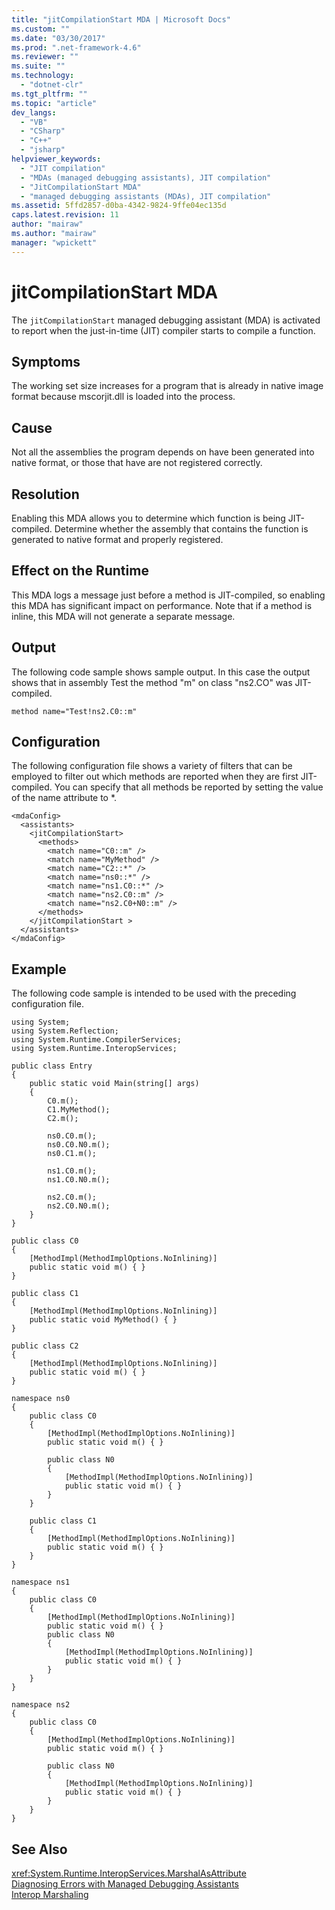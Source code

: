 ```yaml
---
title: "jitCompilationStart MDA | Microsoft Docs"
ms.custom: ""
ms.date: "03/30/2017"
ms.prod: ".net-framework-4.6"
ms.reviewer: ""
ms.suite: ""
ms.technology: 
  - "dotnet-clr"
ms.tgt_pltfrm: ""
ms.topic: "article"
dev_langs: 
  - "VB"
  - "CSharp"
  - "C++"
  - "jsharp"
helpviewer_keywords: 
  - "JIT compilation"
  - "MDAs (managed debugging assistants), JIT compilation"
  - "JitCompilationStart MDA"
  - "managed debugging assistants (MDAs), JIT compilation"
ms.assetid: 5ffd2857-d0ba-4342-9824-9ffe04ec135d
caps.latest.revision: 11
author: "mairaw"
ms.author: "mairaw"
manager: "wpickett"
---
```

# jitCompilationStart MDA
The `jitCompilationStart` managed debugging assistant (MDA) is activated to report when the just-in-time (JIT) compiler starts to compile a function.  
  
## Symptoms  
 The working set size increases for a program that is already in native image format because mscorjit.dll is loaded into the process.  
  
## Cause  
 Not all the assemblies the program depends on have been generated into native format, or those that have are not registered correctly.  
  
## Resolution  
 Enabling this MDA allows you to determine which function is being JIT-compiled. Determine whether the assembly that contains the function is generated to native format and properly registered.  
  
## Effect on the Runtime  
 This MDA logs a message just before a method is JIT-compiled, so enabling this MDA has significant impact on performance. Note that if a method is inline, this MDA will not generate a separate message.  
  
## Output  
 The following code sample shows sample output. In this case the output shows that in assembly Test the method "m" on class "ns2.CO" was JIT-compiled.  
  
```  
method name="Test!ns2.C0::m"  
```  
  
## Configuration  
 The following configuration file shows a variety of filters that can be employed to filter out which methods are reported when they are first JIT-compiled. You can specify that all methods be reported by setting the value of the name attribute to *.  
  
```  
<mdaConfig>  
  <assistants>  
    <jitCompilationStart>  
      <methods>  
        <match name="C0::m" />  
        <match name="MyMethod" />  
        <match name="C2::*" />  
        <match name="ns0::*" />  
        <match name="ns1.C0::*" />  
        <match name="ns2.C0::m" />  
        <match name="ns2.C0+N0::m" />  
      </methods>  
    </jitCompilationStart >  
  </assistants>  
</mdaConfig>  
```  
  
## Example  
 The following code sample is intended to be used with the preceding configuration file.  
  
```  
using System;  
using System.Reflection;  
using System.Runtime.CompilerServices;  
using System.Runtime.InteropServices;  
  
public class Entry  
{  
    public static void Main(string[] args)  
    {  
        C0.m();  
        C1.MyMethod();  
        C2.m();  
  
        ns0.C0.m();  
        ns0.C0.N0.m();  
        ns0.C1.m();  
  
        ns1.C0.m();  
        ns1.C0.N0.m();  
  
        ns2.C0.m();  
        ns2.C0.N0.m();  
    }  
}  
  
public class C0  
{  
    [MethodImpl(MethodImplOptions.NoInlining)]  
    public static void m() { }  
}  
  
public class C1  
{  
    [MethodImpl(MethodImplOptions.NoInlining)]  
    public static void MyMethod() { }  
}  
  
public class C2  
{  
    [MethodImpl(MethodImplOptions.NoInlining)]  
    public static void m() { }  
}  
  
namespace ns0  
{  
    public class C0  
    {  
        [MethodImpl(MethodImplOptions.NoInlining)]  
        public static void m() { }  
  
        public class N0  
        {  
            [MethodImpl(MethodImplOptions.NoInlining)]  
            public static void m() { }  
        }  
    }  
  
    public class C1  
    {  
        [MethodImpl(MethodImplOptions.NoInlining)]  
        public static void m() { }  
    }  
}  
  
namespace ns1  
{  
    public class C0  
    {  
        [MethodImpl(MethodImplOptions.NoInlining)]  
        public static void m() { }  
        public class N0  
        {  
            [MethodImpl(MethodImplOptions.NoInlining)]  
            public static void m() { }  
        }  
    }  
}  
  
namespace ns2  
{  
    public class C0  
    {  
        [MethodImpl(MethodImplOptions.NoInlining)]  
        public static void m() { }  
  
        public class N0  
        {  
            [MethodImpl(MethodImplOptions.NoInlining)]  
            public static void m() { }  
        }  
    }  
}  
```  
  
## See Also  
 <xref:System.Runtime.InteropServices.MarshalAsAttribute>   
 [Diagnosing Errors with Managed Debugging Assistants](../../../docs/framework/debugging-tracing-profiling/diagnosing-errors-with-managed-debugging-assistants.md)   
 [Interop Marshaling](../../../docs/framework/interop/interop-marshaling.md)